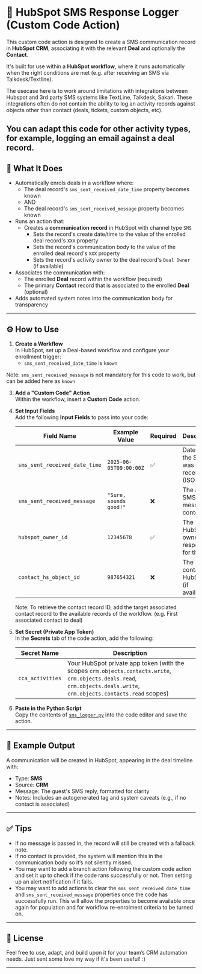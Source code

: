 # 📩 HubSpot SMS Response Logger (Custom Code Action)

This custom code action is designed to create a SMS communication record in **HubSpot CRM**, associating it with the relevant **Deal** and optionally the **Contact**.

It's built for use within a **HubSpot workflow**, where it runs automatically when the right conditions are met (e.g. after receiving an SMS via Talkdesk/Textline).

The usecase here is to work around limitations with integrations between Hubspot and 3rd party SMS systems like TextLine, Talkdesk, Sakari. These integrations often do not contain the ability to log an activity records against objects other than contact (deals, tickets, custom objects, etc).

You can adapt this code for other activity types, for example, logging an email against a deal record.
---

## 🧠 What It Does

- Automatically enrols deals in a workflow where:
  - The deal record's `sms_sent_received_date_time` property becomes known
  - AND
  - The deal record's `sms_sent_received_message` property becomes known
- Runs an action that: 
  - Creates a **communication record** in HubSpot with channel type `SMS`
    - Sets the record's create date/time to the value of the enrolled deal record's `XXX` property
    - Sets the record's communication body to the value of the enrolled deal record's `XXX` property
    - Sets the record's activity owner to the deal record's `Deal Owner` (if available)
- Associates the communication with:
  - The enrolled **Deal** record within the workflow (required)
  - The primary **Contact** record that is associated to the enrolled **Deal** (optional)
- Adds automated system notes into the communication body for transparency

---

## ⚙️ How to Use

1. **Create a Workflow**  
   In HubSpot, set up a Deal-based workflow and configure your enrollment trigger:
     - `sms_sent_received_date_time` is `known`
  
  Note: `sms_sent_received_message` is not mandatory for this code to work, but can be added here as `known`

3. **Add a "Custom Code" Action**  
   Within the workflow, insert a **Custom Code** action.

4. **Set Input Fields**  
   Add the following **Input Fields** to pass into your code:

   | Field Name                             | Example Value                     | Required | Description                                      |
   |----------------------------------------|-----------------------------------|----------|--------------------------------------------------|
   | `sms_sent_received_date_time`          | `2025-06-05T09:00:00Z`            | ✅       | Date/time the SMS was received (ISO 8601)        |
   | `sms_sent_received_message`            | `"Sure, sounds good!"`            | ❌       | The actual SMS message content                   |
   | `hubspot_owner_id`                     | `12345678`                        | ✅       | The HubSpot owner ID responsible for the deal    |
   | `contact_hs_object_id`                 | `987654321`                       | ❌       | The contact’s HubSpot ID (if available)          |

   Note: To retrieve the contact record ID, add the target associated contact record to the available records of the workflow. (e.g. First associated contact to deal)

5. **Set Secret (Private App Token)**  
   In the **Secrets** tab of the code action, add the following:

   | Secret Name     | Description                                  |
   |-----------------|----------------------------------------------|
   | `cca_activities` | Your HubSpot private app token (with the scopes `crm.objects.contacts.write`, `crm.objects.deals.read`, `crm.objects.deals.write`, `crm.objects.contacts.read` scopes) |

6. **Paste in the Python Script**  
   Copy the contents of [`sms_logger.py`](./sms_logger.py) into the code editor and save the action.

---

## 📝 Example Output

A communication will be created in HubSpot, appearing in the deal timeline with:

- Type: **SMS**
- Source: **CRM**
- Message: The guest's SMS reply, formatted for clarity
- Notes: Includes an autogenerated tag and system caveats (e.g., if no contact is associated)

---

## ✅ Tips

- If no message is passed in, the record will still be created with a fallback note.
- If no contact is provided, the system will mention this in the communication body so it’s not silently missed.
- You may want to add a branch action following the custom code action and set it up to check if the code rans successfully or not. Then setting up an alert notification if it fails.
- You may want to add actions to clear the `sms_sent_received_date_time` and `sms_sent_received_message` properties once the code has successfully run. This will allow the properties to become available once again for population and for workflow re-enrolment criteria to be turned on.

---

## 📄 License

Feel free to use, adapt, and build upon it for your team’s CRM automation needs. Just sent some love my way if it's been useful! :)

---

